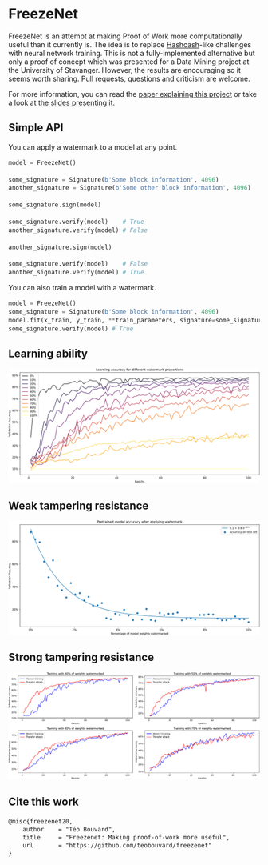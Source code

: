 # FreezeNet

FreezeNet is an attempt at making Proof of Work more computationally useful than it currently is. The idea is to replace [Hashcash](http://www.hashcash.org/)-like challenges with neural network training. This is not a fully-implemented alternative but only a proof of concept which was presented for a Data Mining project at the University of Stavanger. However, the results are encouraging so it seems worth sharing. Pull requests, questions and criticism are welcome.

For more information, you can read the [paper explaining this project](freezenet_paper.pdf) or take a look at [the slides presenting it](freezenet_presentation.pdf).

## Simple API

You can apply a watermark to a model at any point.

```python
model = FreezeNet()

some_signature = Signature(b'Some block information', 4096)
another_signature = Signature(b'Some other block information', 4096)

some_signature.sign(model)

some_signature.verify(model)    # True
another_signature.verify(model) # False

another_signature.sign(model)

some_signature.verify(model)    # False
another_signature.verify(model) # True
```

You can also train a model with a watermark.

```python
model = FreezeNet()
some_signature = Signature(b'Some block information', 4096)
model.fit(x_train, y_train, **train_parameters, signature=some_signature)
some_signature.verify(model) # True
```

## Learning ability

![learning ability](assets/learning_ability.png)

## Weak tampering resistance

![weak tampering resistance](assets/weak_tampering.png)

## Strong tampering resistance

![strong tampering resistance](assets/strong_tampering.png)

## Cite this work

```
@misc{freezenet20,
    author    = "Téo Bouvard",
    title     = "Freezenet: Making proof-of-work more useful",
    url       = "https://github.com/teobouvard/freezenet"
}

```
